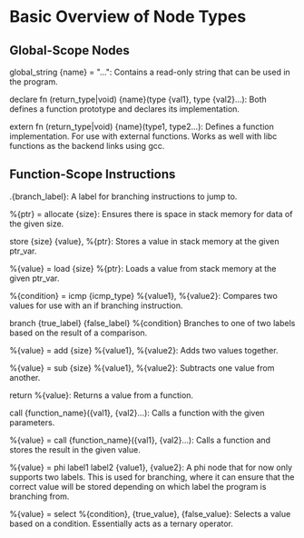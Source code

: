 # Basic Overview of Node Types

## Global-Scope Nodes

global_string {name} = "...": 
    Contains a read-only string that can be used in the program.

declare fn (return_type|void) {name}(type {val1}, type {val2}...): 
    Both defines a function prototype and declares its implementation.

extern fn (return_type|void) {name}(type1, type2...):
    Defines a function implementation. For use with external functions.
    Works as well with libc functions as the backend links using gcc.

## Function-Scope Instructions

.{branch_label}:
    A label for branching instructions to jump to.

%{ptr} = allocate {size}:
    Ensures there is space in stack memory for data of the given size.

store {size} {value}, %{ptr}:
    Stores a value in stack memory at the given ptr_var.

%{value} = load {size} %{ptr}:
    Loads a value from stack memory at the given ptr_var.

%{condition} = icmp {icmp_type} %{value1}, %{value2}:
    Compares two values for use with an if branching instruction.

branch {true_label} {false_label} %{condition} 
    Branches to one of two labels based on the result of a comparison.

%{value} = add {size} %{value1}, %{value2}:
    Adds two values together.

%{value} = sub {size} %{value1}, %{value2}:
    Subtracts one value from another.

return %{value}:
    Returns a value from a function.

call {function_name}({val1}, {val2}...):
    Calls a function with the given parameters.

%{value} = call {function_name}({val1}, {val2}...):
    Calls a function and stores the result in the given value.

%{value} = phi label1 label2 {value1}, {value2}:
    A phi node that for now only supports two labels. This is used for branching,
    where it can ensure that the correct value will be stored depending on
    which label the program is branching from.

%{value} = select %{condition}, {true_value}, {false_value}:
    Selects a value based on a condition. Essentially acts as a ternary operator.